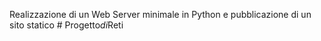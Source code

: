 Realizzazione di un Web Server minimale in Python e pubblicazione di un sito statico
#   P r o g e t t o _ d i _ R e t i 

